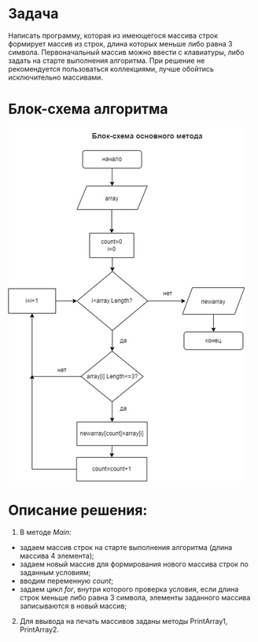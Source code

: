 # Задача
Написать программу, которая из имеющегося массива строк формирует массив из строк, длина которых меньше либо равна 3 символа. 
Первоначальный массив можно ввести с клавиатуры, либо задать на старте выполнения алгоритма. 
При решение не рекомендуется пользоваться коллекциями, лучше обойтись исключительно массивами.

# Блок-схема алгоритма

![блок-схема](блоксхема.jpg)

# Описание решения:
1. В методе *Main*:
- задаем массив строк на старте выполнения алгоритма (длина массива 4 элемента);
- задаем новый массив для формирования нового массива строк по заданным условиям;  
- вводим переменную *count*;
- задаем цикл *for*, внутри которого проверка условия, если длина строк меньше либо равна 3 символа, элементы заданного массива записываются в новый массив;
2. Для ввывода на печать массивов заданы методы PrintArray1, PrintArray2.


